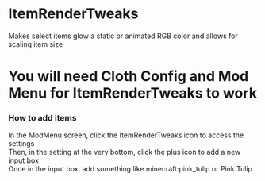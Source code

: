 # ItemRenderTweaks
Makes select items glow a static or animated RGB color and allows for scaling item size

# You will need Cloth Config and Mod Menu for ItemRenderTweaks to work

### How to add items
In the ModMenu screen, click the ItemRenderTweaks icon to access the settings <br>
Then, in the setting at the very bottom, click the plus icon to add a new input box <br>
Once in the input box, add something like minecraft:pink_tulip or Pink Tulip
